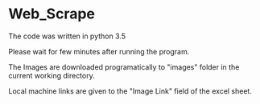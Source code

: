 # Web_Scrape
The code was written in python 3.5

Please wait for few minutes after running the program.

The Images are downloaded programatically to "images" folder in the current working directory.

Local machine links are given to the "Image Link" field of the excel sheet.
